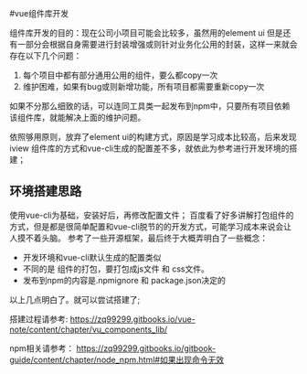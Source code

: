 #vue组件库开发

组件库开发的目的：现在公司小项目可能会比较多，虽然用的element ui 但是还有一部分会根据自身需要进行封装增强或则针对业务化公用的封装，这样一来就会存在以下几个问题：

1. 每个项目中都有部分通用公用的组件，要么都copy一次
2. 维护困难，如果有bug或则新增功能，所有项目都需要重新copy一次

如果不分那么细致的话，可以连同工具类一起发布到npm中，只要所有项目依赖该组件库，就能解决上面的维护问题。

依照够用原则，放弃了element ui的构建方式，原因是学习成本比较高，后来发现 iview 组件库的方式和vue-cli生成的配置差不多，就依此为参考进行开发环境的搭建；

## 环境搭建思路
使用vue-cli为基础，安装好后，再修改配置文件；
百度看了好多讲解打包组件的方式，但是都是很简单配置和vue-cli脱节的的开发方式，可能学习成本来说会让人摸不着头脑。 参考了一些开源框架，最后终于大概弄明白了一些概念：

- 开发环境和vue-cli默认生成的配置类似
- 不同的是 组件的打包，要打包成js文件 和 css文件。
- 发布到npm的内容是.npmignore 和 package.json决定的

以上几点明白了。就可以尝试搭建了;

搭建过程请参考:
https://zq99299.gitbooks.io/vue-note/content/chapter/vu_components_lib/

npm相关请参考：
https://zq99299.gitbooks.io/gitbook-guide/content/chapter/node_npm.html#如果出现命令无效
